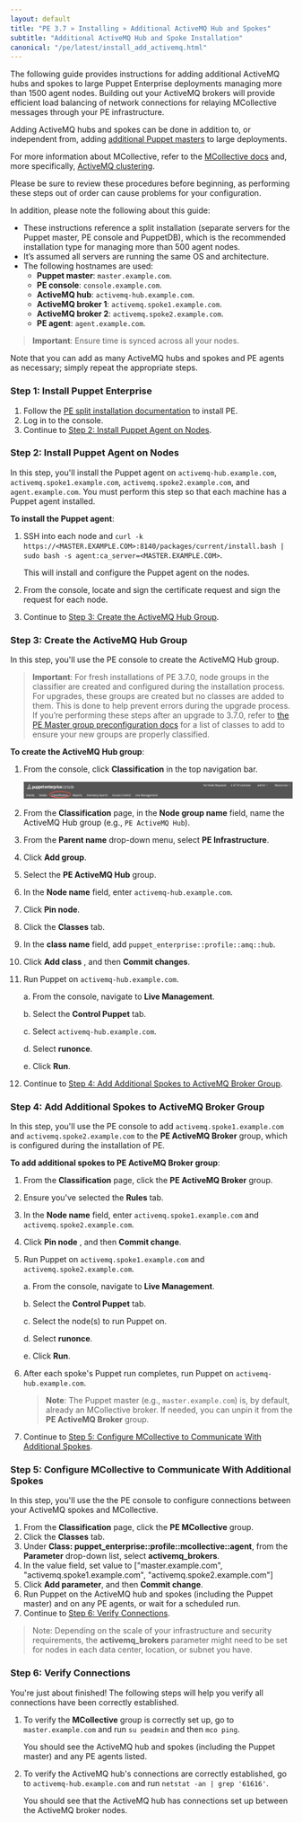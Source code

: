 ```yaml
---
layout: default
title: "PE 3.7 » Installing » Additional ActiveMQ Hub and Spokes"
subtitle: "Additional ActiveMQ Hub and Spoke Installation"
canonical: "/pe/latest/install_add_activemq.html"
---
```


The following guide provides instructions for adding additional ActiveMQ hubs and spokes to large Puppet Enterprise deployments managing more than 1500 agent nodes. Building out your ActiveMQ brokers will provide efficient load balancing of network connections for relaying MCollective messages through your PE infrastructure.

Adding ActiveMQ hubs and spokes can be done in addition to, or independent from, adding [additional Puppet masters](./install_multimaster.html) to large deployments.

For more information about MCollective, refer to the [MCollective docs](/mcollective/index.html) and, more specifically, [ActiveMQ clustering](/mcollective/reference/integration/activemq_clusters.html#activemq-clustering).
 
Please be sure to review these procedures before beginning, as performing these steps out of order can cause problems for your configuration. 

In addition, please note the following about this guide:

- These instructions reference a split installation (separate servers for the Puppet master, PE console and PuppetDB), which is the recommended installation type for managing more than 500 agent nodes.
- It’s assumed all servers are running the same OS and architecture.
- The following hostnames are used:
   - **Puppet master**: `master.example.com`.
   - **PE console**: `console.example.com`.
   - **ActiveMQ hub**: `activemq-hub.example.com`.
   - **ActiveMQ broker 1**: `activemq.spoke1.example.com`.
   - **ActiveMQ broker 2**: `activemq.spoke2.example.com`.
   - **PE agent**: `agent.example.com`.

> **Important**: Ensure time is synced across all your nodes. 

Note that you can add as many ActiveMQ hubs and spokes and PE agents as necessary; simply repeat the appropriate steps. 

### Step 1: Install Puppet Enterprise

1. Follow the [PE split installation documentation](./install_pe_split.html) to install PE.
2. Log in to the console. 
3. Continue to [Step 2: Install Puppet Agent on Nodes](#step-2-install-puppet-agent-on-nodes).


### Step 2: Install Puppet Agent on Nodes

In this step, you'll install the Puppet agent on `activemq-hub.example.com`, `activemq.spoke1.example.com`, `activemq.spoke2.example.com`, and `agent.example.com`. You must perform this step so that each machine has a Puppet agent installed. 

**To install the Puppet agent**:

1. SSH into each node and `curl -k https://<MASTER.EXAMPLE.COM>:8140/packages/current/install.bash | sudo bash -s agent:ca_server=<MASTER.EXAMPLE.COM>`.

   This will install and configure the Puppet agent on the nodes.

2. From the console, locate and sign the certificate request and sign the request for each node. 

3. Continue to [Step 3: Create the ActiveMQ Hub Group](#step-3-create-the-activemq-hub-group). 

### Step 3: Create the ActiveMQ Hub Group 

In this step, you'll use the PE console to create the ActiveMQ Hub group.

> **Important**: For fresh installations of PE 3.7.0, node groups in the classifier are created and configured during the installation process. For upgrades, these groups are created but no classes are added to them. This is done to help prevent errors during the upgrade process. If you’re performing these steps after an upgrade to 3.7.0, refer to [the PE Master group preconfiguration docs](./console_classes_groups_preconfigured_groups.html#the-pe-master-group) for a list of classes to add to ensure your new groups are properly classified.

[classification_selector]: ./images/quick/classification_selector.png

**To create the ActiveMQ Hub group**:

1. From the console, click __Classification__ in the top navigation bar.

   ![classification selection][classification_selector]
   
2. From the __Classification__ page, in the **Node group name** field, name the ActiveMQ Hub group (e.g., `PE ActiveMQ Hub`). 
3. From the __Parent name__ drop-down menu, select **PE Infrastructure**.
4. Click __Add group__.
5. Select the __PE ActiveMQ Hub__ group.
6. In the __Node name__ field, enter `activemq-hub.example.com`.
7. Click __Pin node__.
8. Click the __Classes__ tab.
9. In the __class name__ field, add `puppet_enterprise::profile::amq::hub`.
10. Click __Add class__ , and then __Commit changes__. 
11. Run Puppet on `activemq-hub.example.com`.

    a. From the console, navigate to __Live Management__.
   
    b. Select the __Control Puppet__ tab.
   
    c. Select `activemq-hub.example.com`.
   
    d. Select __runonce__.
   
    e. Click __Run__.

12. Continue to [Step 4: Add Additional Spokes to ActiveMQ Broker Group](#step-4-add-additional-spokes-to-activemq-broker-group). 

### Step 4: Add Additional Spokes to ActiveMQ Broker Group

In this step, you'll use the PE console to add `activemq.spoke1.example.com` and `activemq.spoke2.example.com` to the __PE ActiveMQ Broker__ group, which is configured during the installation of PE.

**To add additional spokes to __PE ActiveMQ Broker__ group**:  

1. From the __Classification__ page, click the __PE ActiveMQ Broker__ group.
2. Ensure you've selected the __Rules__ tab.
3. In the __Node name__ field, enter `activemq.spoke1.example.com` and `activemq.spoke2.example.com`. 
4. Click __Pin node__ , and then __Commit change__.
5. Run Puppet on `activemq.spoke1.example.com` and `activemq.spoke2.example.com`.

   a. From the console, navigate to __Live Management__.
   
   b. Select the __Control Puppet__ tab.
   
   c. Select the node(s) to run Puppet on.
   
   d. Select __runonce__.
   
   e. Click __Run__.

6. After each spoke's Puppet run completes, run Puppet on `activemq-hub.example.com`.

   > **Note**: The Puppet master (e.g., `master.example.com`) is, by default, already an MCollective broker. If needed, you can unpin it from the __PE ActiveMQ Broker__ group. 
   
7. Continue to [Step 5: Configure MCollective to Communicate With Additional Spokes](#step-5-configure-mcollective-to-communicate-with-additional-spokes).

### Step 5: Configure MCollective to Communicate With Additional Spokes

In this step, you'll use the the PE console to configure connections between your ActiveMQ spokes and MCollective. 

1. From the __Classification__ page, click the __PE MCollective__ group. 
2. Click the __Classes__ tab.
3. Under __Class: puppet_enterprise::profile::mcollective::agent__, from the __Parameter__ drop-down list, select __activemq_brokers__.
4. In the value field, set value to ["master.example.com", "activemq.spoke1.example.com", "activemq.spoke2.example.com"]
5. Click __Add parameter__, and then __Commit change__.
6. Run Puppet on the ActiveMQ hub and spokes (including the Puppet master) and on any PE agents, or wait for a scheduled run.
7. Continue to [Step 6: Verify Connections](#step-6-verify-connections). 

> Note: Depending on the scale of your infrastructure and security requirements, the __activemq_brokers__ parameter might need to be set for nodes in each data center, location, or subnet you have.

### Step 6: Verify Connections 

You're just about finished! The following steps will help you verify all connections have been correctly established. 

1. To verify the __MCollective__ group is correctly set up, go to `master.example.com` and run `su peadmin` and then `mco ping`.

   You should see the ActiveMQ hub and spokes (including the Puppet master) and any PE agents listed. 
   
2. To verify the ActiveMQ hub's connections are correctly established, go to `activemq-hub.example.com` and run `netstat -an | grep '61616'`.

   You should see that the ActiveMQ hub has connections set up between the ActiveMQ broker nodes.  


